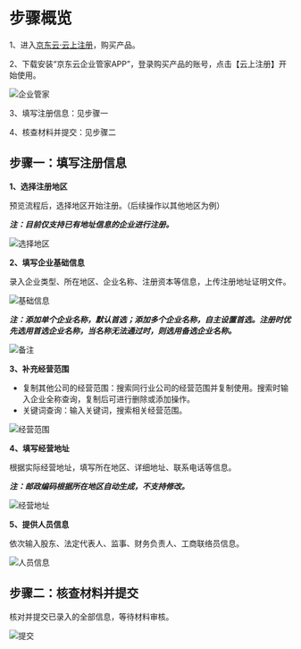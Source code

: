 # 步骤概览

1、进入[京东云·云上注册](https://www.jdcloud.com/cn/products/ysgszc)，购买产品。

2、下载安装“京东云企业管家APP”，登录购买产品的账号，点击【云上注册】开始使用。

![企业管家](https://static-ftcms.jd.com/p/files/638db3f1341946045aef9fda.png)

3、填写注册信息：见步骤一

4、核查材料并提交：见步骤二


## 步骤一：填写注册信息

**1、选择注册地区**

预览流程后，选择地区开始注册。（后续操作以其他地区为例）

***注：目前仅支持已有地址信息的企业进行注册。***

![选择地区](https://static-ftcms.jd.com/p/files/638f021c341946045aef9fe3.png)

**2、填写企业基础信息**

录入企业类型、所在地区、企业名称、注册资本等信息，上传注册地址证明文件。

![基础信息](https://static-ftcms.jd.com/p/files/638ef482e1fec54ed5df7b46.jpg)

***注：添加单个企业名称，默认首选；添加多个企业名称，自主设置首选。注册时优先选用首选企业名称，当名称无法通过时，则选用备选企业名称。***

![备注](https://static-ftcms.jd.com/p/files/638ef485f5229c4edbfa638b.png)

**3、补充经营范围**

- 复制其他公司的经营范围：搜索同行业公司的经营范围并复制使用。搜索时输入企业全称查询，复制后可进行删除或添加操作。
- 关键词查询：输入关键词，搜索相关经营范围。

![经营范围](https://static-ftcms.jd.com/p/files/638ef48776c2a10453e2509c.jpg)

**4、填写经营地址**

根据实际经营地址，填写所在地区、详细地址、联系电话等信息。

***注：邮政编码根据所在地区自动生成，不支持修改。***

![经营地址](https://static-ftcms.jd.com/p/files/638ef6d6e1fec54ed5df7b48.jpg)

**5、提供人员信息**

依次输入股东、法定代表人、监事、财务负责人、工商联络员信息。

![人员信息](https://static-ftcms.jd.com/p/files/638ef49276c2a10453e2509d.jpg)

## 步骤二：核查材料并提交

核对并提交已录入的全部信息，等待材料审核。

![提交](https://static-ftcms.jd.com/p/files/638ef49876c2a10453e2509e.jpg)

